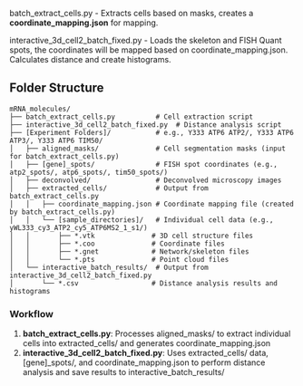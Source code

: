 batch_extract_cells.py - Extracts cells based on masks, creates a **coordinate_mapping.json** for mapping.

interactive_3d_cell2_batch_fixed.py - Loads the skeleton and FISH Quant spots, the coordinates will be mapped based on coordinate_mapping.json. Calculates distance and create histograms.

## Folder Structure

```
mRNA_molecules/
├── batch_extract_cells.py          # Cell extraction script
├── interactive_3d_cell2_batch_fixed.py  # Distance analysis script
├── [Experiment Folders]/           # e.g., Y333 ATP6 ATP2/, Y333 ATP6 ATP3/, Y333 ATP6 TIM50/
│   ├── aligned_masks/              # Cell segmentation masks (input for batch_extract_cells.py)
│   ├── [gene]_spots/               # FISH spot coordinates (e.g., atp2_spots/, atp6_spots/, tim50_spots/)
│   ├── deconvolved/                # Deconvolved microscopy images
│   ├── extracted_cells/            # Output from batch_extract_cells.py
│   │   ├── coordinate_mapping.json # Coordinate mapping file (created by batch_extract_cells.py)
│   │   └── [sample_directories]/   # Individual cell data (e.g., yWL333_cy3_ATP2_cy5_ATP6MS2_1_s1/)
│   │       ├── *.vtk              # 3D cell structure files
│   │       ├── *.coo              # Coordinate files
│   │       ├── *.gnet             # Network/skeleton files
│   │       └── *.pts              # Point cloud files
│   └── interactive_batch_results/  # Output from interactive_3d_cell2_batch_fixed.py
│       └── *.csv                  # Distance analysis results and histograms
```

### Workflow
1. **batch_extract_cells.py**: Processes aligned_masks/ to extract individual cells into extracted_cells/ and generates coordinate_mapping.json
2. **interactive_3d_cell2_batch_fixed.py**: Uses extracted_cells/ data, [gene]_spots/, and coordinate_mapping.json to perform distance analysis and save results to interactive_batch_results/